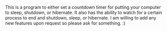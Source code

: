 This is a program to either set a countdown timer for putting your computer to sleep, shutdown, or hibernate. It also has the ability to watch for a certain process to end and shutdown, sleep, or hibernate. I am willing to add any new features upon request so please ask for something. :)